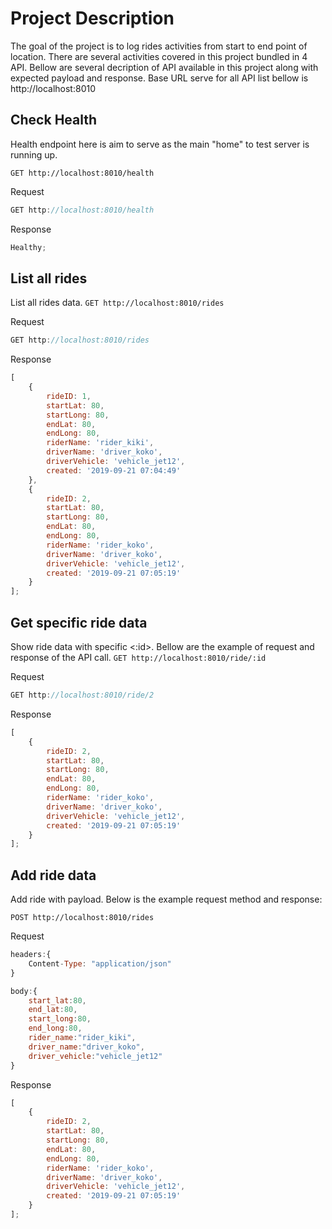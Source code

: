 # Project Description

The goal of the project is to log rides activities from start to end point of location. There are several activities covered in this project bundled in 4 API.
Bellow are several decription of API available in this project along with expected payload and response. Base URL serve for all API list bellow is http://localhost:8010

## Check Health

Health endpoint here is aim to serve as the main "home" to test server is running up.

`GET http://localhost:8010/health`

Request

```javascript
GET http://localhost:8010/health
```

Response

```javascript
Healthy;
```

## List all rides

List all rides data.
`GET http://localhost:8010/rides`

Request

```javascript
GET http://localhost:8010/rides
```

Response

```javascript
[
    {
        rideID: 1,
        startLat: 80,
        startLong: 80,
        endLat: 80,
        endLong: 80,
        riderName: 'rider_kiki',
        driverName: 'driver_koko',
        driverVehicle: 'vehicle_jet12',
        created: '2019-09-21 07:04:49'
    },
    {
        rideID: 2,
        startLat: 80,
        startLong: 80,
        endLat: 80,
        endLong: 80,
        riderName: 'rider_koko',
        driverName: 'driver_koko',
        driverVehicle: 'vehicle_jet12',
        created: '2019-09-21 07:05:19'
    }
];
```

## Get specific ride data

Show ride data with specific <:id>. Bellow are the example of request and response of the API call.
`GET http://localhost:8010/ride/:id`

Request

```javascript
GET http://localhost:8010/ride/2
```

Response

```javascript
[
    {
        rideID: 2,
        startLat: 80,
        startLong: 80,
        endLat: 80,
        endLong: 80,
        riderName: 'rider_koko',
        driverName: 'driver_koko',
        driverVehicle: 'vehicle_jet12',
        created: '2019-09-21 07:05:19'
    }
];
```

## Add ride data

Add ride with payload. Below is the example request method and response:

`POST http://localhost:8010/rides`

Request

```javascript
headers:{
    Content-Type: "application/json"
}

body:{
	start_lat:80,
	end_lat:80,
	start_long:80,
	end_long:80,
	rider_name:"rider_kiki",
	driver_name:"driver_koko",
	driver_vehicle:"vehicle_jet12"
}
```

Response

```javascript
[
    {
        rideID: 2,
        startLat: 80,
        startLong: 80,
        endLat: 80,
        endLong: 80,
        riderName: 'rider_koko',
        driverName: 'driver_koko',
        driverVehicle: 'vehicle_jet12',
        created: '2019-09-21 07:05:19'
    }
];
```
